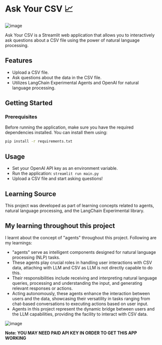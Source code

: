 # Ask Your CSV 📈

![image](https://github.com/SaadARazzaq/askCSV/assets/123338307/9b4ced0d-305f-4b2a-97d7-24836bdfc74b)

Ask Your CSV is a Streamlit web application that allows you to interactively ask questions about a CSV file using the power of natural language processing.

## Features

- Upload a CSV file.
- Ask questions about the data in the CSV file.
- Utilizes LangChain Experimental Agents and OpenAI for natural language processing.

## Getting Started

### Prerequisites

Before running the application, make sure you have the required dependencies installed. You can install them using:

```bash
pip install -r requirements.txt
```

## Usage

- Set your OpenAI API key as an environment variable.
- Run the application: `streamlit run main.py`
- Upload a CSV file and start asking questions!

## Learning Source

This project was developed as part of learning concepts related to agents, natural language processing, and the LangChain Experimental library.

## My learning throughout this project

I learnt about the concept of "agents" throughout this project. Following are my learnings:
- "agents" serve as intelligent components designed for natural language processing (NLP) tasks.
- These agents play crucial roles in handling user interactions with CSV data, attaching with LLM and CSV as LLM is not directly capable to do this.
- Their responsibilities include receiving and interpreting natural language queries, processing and understanding the input, and generating relevant responses or actions.
- Acting autonomously, these agents enhance the interaction between users and the data, showcasing their versatility in tasks ranging from chat-based conversations to executing actions based on user input.
- Agents in this project represent the dynamic bridge between users and the LLM capabilities, providing the facility to interact with CSV data.

![image](https://github.com/SaadARazzaq/askCSV/assets/123338307/a3a51515-3961-41eb-a23c-2f03eefdfc34)


**Note: YOU MAY NEED PAID API KEY IN ORDER TO GET THIS APP WORKING**
